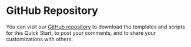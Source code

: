 # GitHub Repository<a name="feedback"></a>

You can visit our [GitHub repository](https://fwd.aws/dvM7q) to download the templates and scripts for this Quick Start, to post your comments, and to share your customizations with others\.